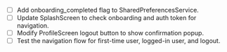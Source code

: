 - [ ] Add onboarding_completed flag to SharedPreferencesService.
- [ ] Update SplashScreen to check onboarding and auth token for navigation.
- [ ] Modify ProfileScreen logout button to show confirmation popup.
- [ ] Test the navigation flow for first-time user, logged-in user, and logout.
